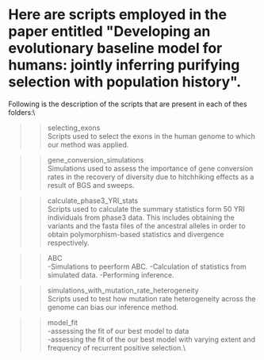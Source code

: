 # Here are scripts employed in the paper entitled "Developing an evolutionary baseline model for humans: jointly inferring purifying selection with population history".

Following is the description of the scripts that are present in each of thes folders:\

>> selecting_exons\
Scripts used to select the exons in the human genome to which our method was applied.

>>gene_conversion_simulations\
Simulations used to assess the importance of gene conversion rates in the recovery of diversity due to hitchhiking effects as a result of BGS and sweeps.

>> calculate_phase3_YRI_stats\
Scripts used to calculate the summary statistics form 50 YRI individuals from phase3 data. This includes obtaining the variants and the fasta files of the ancestral alleles in order to obtain polymorphism-based statistics and divergence respectively.

>> ABC\
-Simulations to peerform ABC.
-Calculation of statistics from simulated data.
-Performing inference.

>> simulations_with_mutation_rate_heterogeneity\
Scripts used to test how mutation rate heterogeneity across the genome can bias our inference method.

>>model_fit\
-assessing the fit of our best model to data\
-assessing the fit of the our best model with varying extent and frequency of recurrent positive selection.\
